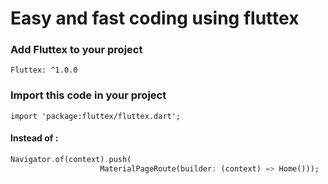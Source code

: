 # Easy and fast coding using fluttex

### Add Fluttex to your project
`Fluttex: ^1.0.0`
### Import this code in your project
`import 'package:fluttex/fluttex.dart';`

#### Instead of :
```Dart
Navigator.of(context).push(
                    MaterialPageRoute(builder: (context) => Home()));
```
